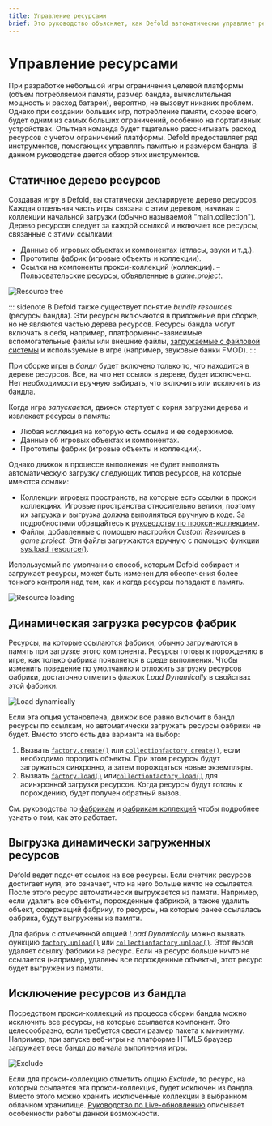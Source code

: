 ```yaml
---
title: Управление ресурсами
brief: Это руководство объясняет, как Defold автоматически управляет ресурсами и как пользователь может вручную управлять загрузкой ресурсов с целью соблюдения ограничений на объем потребляемой памяти и размера бандла.
---
```


# Управление ресурсами

При разработке небольшой игры ограничения целевой платформы (объем потребляемой памяти, размер бандла, вычислительная мощность и расход батареи), вероятно, не вызовут никаких проблем. Однако при создании больших игр, потребление памяти, скорее всего, будет одним из самых больших ограничений, особенно на портативных устройствах. Опытная команда будет тщательно рассчитывать расход ресурсов с учетом ограничений платформы. Defold предоставляет ряд инструментов, помогающих управлять памятью и размером бандла. В данном руководстве дается обзор этих инструментов.

## Статичное дерево ресурсов

Создавая игру в Defold, вы статически декларируете дерево ресурсов. Каждая отдельная часть игры связана с этим деревом, начиная с коллекции начальной загрузки (обычно называемой "main.collection"). Дерево ресурсов следует за каждой ссылкой и включает все ресурсы, связанные с этими ссылками:

- Данные об игровых объектах и компонентах (атласы, звуки и т.д.).
- Прототипы фабрик (игровые объекты и коллекции).
- Ссылки на компоненты прокси-коллекций (коллекции).
– Пользовательские ресурсы, объявленные в *game.project*.

![Resource tree](images/resource/resource_tree.png)

::: sidenote
В Defold также существует понятие *bundle resources* (ресурсы бандла). Эти ресурсы включаются в приложение при сборке, но не являются частью дерева ресурсов. Ресурсы бандла могут включать в себя, например, платформенно-зависимые вспомогательные файлы или внешние файлы, [загружаемые с файловой системы](/manuals/file-access/#how-to-access-files-bundled-with-the-application) и используемые в игре (например, звуковые банки FMOD).
:::

При сборке игры в *бандл* будет включено только то, что находится в дереве ресурсов. Все, на что нет ссылок в дереве, будет исключено. Нет необходимости вручную выбирать, что включить или исключить из бандла.

Когда игра *запускается*, движок стартует с корня загрузки дерева и извлекает ресурсы в память:

- Любая коллекция на которую есть ссылка и ее содержимое.
- Данные об игровых объектах и компонентах.
- Прототипы фабрик (игровые объекты и коллекции).

Однако движок в процессе выполнения не будет выполнять автоматическую загрузку следующих типов ресурсов, на которые имеются ссылки:

- Коллекции игровых пространств, на которые есть ссылки в прокси коллекциях. Игровые пространства относительно велики, поэтому их загрузка и выгрузка должна выполняться вручную в коде. За подробностями обращайтесь к [руководству по прокси-коллекциям](/manuals/collection-proxy).
- Файлы, добавленные с помощью настройки *Custom Resources* в *game.project*. Эти файлы загружаются вручную с помощью функции [sys.load_resource()](/ref/sys/#sys.load_resource).

Используемый по умолчанию способ, которым Defold собирает и загружает ресурсы, может быть изменен для обеспечения более тонкого контроля над тем, как и когда ресурсы попадают в память.

![Resource loading](images/resource/loading.png)

## Динамическая загрузка ресурсов фабрик

Ресурсы, на которые ссылаются фабрики, обычно загружаются в память при загрузке этого компонента. Ресурсы готовы к порождению в игре, как только фабрика появляется в среде выполнения. Чтобы изменить поведение по умолчанию и отложить загрузку ресурсов фабрики, достаточно отметить флажок *Load Dynamically* в свойствах этой фабрики.

![Load dynamically](images/resource/load_dynamically.png)

Если эта опция установлена, движок все равно включит в бандл ресурсы по ссылкам, но автоматически загружать ресурсы фабрики не будет. Вместо этого есть два варианта на выбор:

1. Вызвать [`factory.create()`](/ref/factory/#factory.create) или [`collectionfactory.create()`](/ref/collectionfactory/#collectionfactory.create), если необходимо породить объекты. При этом ресурсы будут загружаться синхронно, а затем порождаться новые экземпляры.
2. Вызвать [`factory.load()`](/ref/factory/#factory.load) или[`collectionfactory.load()`](/ref/collectionfactory/#collectionfactory.load) для асинхронной загрузки ресурсов. Когда ресурсы будут готовы к порождению, будет получен обратный вызов.

См. руководства по [фабрикам](/manuals/factory) и [фабрикам коллекций](/manuals/collection-factory) чтобы подробнее узнать о том, как это работает.

## Выгрузка динамически загруженных ресурсов

Defold ведет подсчет ссылок на все ресурсы. Если счетчик ресурсов достигает нуля, это означает, что на него больше ничто не ссылается. После этого ресурс автоматически выгружается из памяти. Например, если удалить все объекты, порожденные фабрикой, а также удалить объект, содержащий фабрику, то ресурсы, на которые ранее ссылалась фабрика, будут выгружены из памяти.

Для фабрик с отмеченной опцией *Load Dynamically* можно вызвать функцию [`factory.unload()`](/ref/factory/#factory.unload) или [`collectionfactory.unload()`](/ref/collectionfactory/#collectionfactory.unload). Этот вызов удаляет ссылку фабрики на ресурс. Если на ресурс больше ничто не ссылается (например, удалены все порожденные объекты), этот ресурс будет выгружен из памяти.

## Исключение ресурсов из бандла

Посредством прокси-коллекций из процесса сборки бандла можно исключить все ресурсы, на которые ссылается компонент. Это целесообразно, если требуется свести размер пакета к минимуму. Например, при запуске веб-игры на платформе HTML5 браузер загружает весь бандл до начала выполнения игры.

![Exclude](images/resource/exclude.png)

Если для прокси-коллекцию отметить опцию *Exclude*, то ресурс, на который ссылается эта прокси-коллекция, будет исключен из бандла. Вместо этого можно хранить исключенные коллекции в выбранном облачном хранилище. [Руководство по Live-обновлению](/manuals/live-update/) описывает особенности работы данной возможности.
